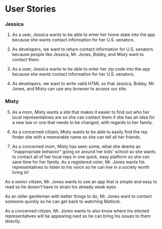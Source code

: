 
# User Stories

### Jessica
1. As a user, Jessica wants to be able to enter her home state into the app because she wants contact information for her U.S. senators.

2. As developers, we want to return contact information for U.S. senators because people like Jessica, Mr. Jones, Bobby, and Misty want to contact them.

3. As a user, Jessica wants to be able to enter her zip code into the app because she wants contact information for her U.S. senators.

4. As developers, we want to write valid HTML so that Jessica, Bobby, Mr. Jones, and Misty can use any browser to access our site.

### Misty

5. As a mom, Misty wants a site that makes it easier to find out who her local representatives are so she can contact them if she has an idea for a new law or one that needs to be changed, with regards to her family.

6. As a concerned citizen, Misty wants to be able to easily find the rep finder site with a memorable name so she can tell all her friends.

7. As a concerned mom, Misty has seen some, what she deems as "inappropriate behavior" going on around her kids' school so she wants to contact all of her local reps in one quick, easy platform so she can save time for her family.
As a registered voter, Mr. Jones wants his representatives to listen to his voice so he can live in a society worth living in!

As a senior citizen, Mr. Jones wants to use an app that is simple and easy to read so he doesn't have to strain his already weak eyes.

As an older gentleman with better things to do, Mr. Jones want to contact someone quickly so he can get back to watching Matlock.

As a concerned citizen, Mr. Jones wants to also know where his elected representatives will be appearing next so he can bring his issues to them directly.

